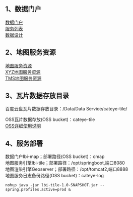 ## 1、数据门户
[数据门户](http://cmap.oss-cn-beijing.aliyuncs.com/)    
[服务列表](http://cmap.oss-cn-beijing.aliyuncs.com/directory.html)  
[数据设计](/dataOps/database.md) 

## 2、地图服务资源  
[地图服务资源](http://39.107.104.63:8080/)    
[XYZ地图服务资源](http://39.107.104.63:8080/xyz/1.0.0/)   
[TMS地图服务资源](http://39.107.104.63:8080/tms/1.0.0/)   


## 3、瓦片数据存放目录 
百度云盘瓦片数据存放目录：/Data/Data Service/cateye-tile/     

OSS瓦片数据存放(OSS bucket)：cateye-tile     
[OSS详细使用说明](/dataOps/oss_guide.md)  

## 4、服务部署
数据门户lbi-map；部署路径(OSS bucket)：cmap   
地图服务引擎lbi-tile；部署路径：/opt/springboot,端口8080   
地图渲染引擎Geoserver；部署路径：/opt/tomcat2,端口8888   
地图服务日志备份路径(OSS bucket)：cateye-log

```
nohup java -jar lbi-tile-1.0-SNAPSHOT.jar --spring.profiles.active=prod &
```
